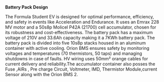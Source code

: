 **Battery Pack Design** 

The Formula Student EV is designed for optimal performance, efficiency, and safety in events like Acceleration and Endurance. It uses an Emrax 228 MV motor and a 50s8p Molicel P42A (21700) cell accumulator, chosen for its robustness and cost-effectiveness. The battery pack has a maximum voltage of 210V and 33.6Ah capacity making it a 7KWh battery pack. The battery pack is divided into five 10s8p stacks housed in an aluminum container with active cooling. Orion BMS ensures safety by monitoring voltages and temperatures (70 thermistors, 50 taps) and managing shutdowns in case of faults. HV wiring uses 50mm² orange cables for current delivery and reliability.The accumulator container also posses the Fuse ,AIRs , Pre charge Circuit, Voltmeter, IMD, Thermistor Module,current Sensor along with the Orion BMS 2.
